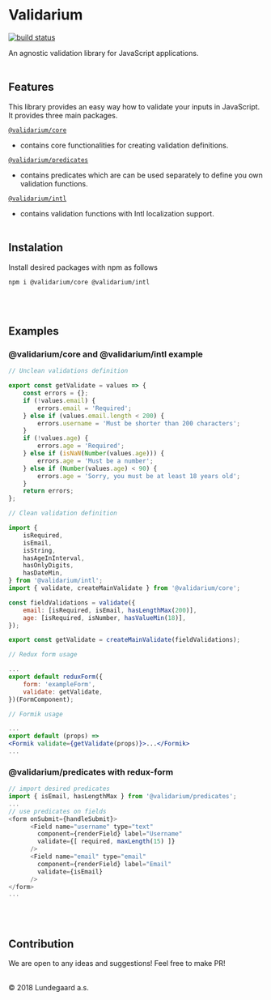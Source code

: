 # Validarium

[![build status](https://img.shields.io/travis/lundegaard/validarium/master.svg?style=flat-square)](https://travis-ci.org/lundegaard/validarium)

An agnostic validation library for JavaScript applications.
<br />
<br />

## Features

This library provides an easy way how to validate your inputs in JavaScript. It provides three main packages.

[`@validarium/core`](packages/core/README.md)

- contains core functionalities for creating validation definitions.

[`@validarium/predicates`](packages/predicates/README.md)

- contains predicates which are can be used separately to define you own validation functions.

[`@validarium/intl`](packages/intl/README.md)

- contains validation functions with Intl localization support.
  <br />
  <br />

## Instalation

Install desired packages with npm as follows

`npm i @validarium/core @validarium/intl`

<br />
<br />

## Examples

### @validarium/core and @validarium/intl example

```jsx
// Unclean validations definition

export const getValidate = values => {
	const errors = {};
	if (!values.email) {
		errors.email = 'Required';
	} else if (values.email.length < 200) {
		errors.username = 'Must be shorter than 200 characters';
	}
	if (!values.age) {
		errors.age = 'Required';
	} else if (isNaN(Number(values.age))) {
		errors.age = 'Must be a number';
	} else if (Number(values.age) < 90) {
		errors.age = 'Sorry, you must be at least 18 years old';
	}
	return errors;
};
```

```jsx
// Clean validation definition

import {
	isRequired,
	isEmail,
	isString,
	hasAgeInInterval,
	hasOnlyDigits,
	hasDateMin,
} from '@validarium/intl';
import { validate, createMainValidate } from '@validarium/core';

const fieldValidations = validate({
	email: [isRequired, isEmail, hasLengthMax(200)],
	age: [isRequired, isNumber, hasValueMin(18)],
});

export const getValidate = createMainValidate(fieldValidations);
```

```js
// Redux form usage

...
export default reduxForm({
	form: 'exampleForm',
	validate: getValidate,
})(FormComponent);
```

```jsx
// Formik usage

...
export default (props) =>
<Formik validate={getValidate(props)}>...</Formik>
...
```

### @validarium/predicates with redux-form

```js
// import desired predicates
import { isEmail, hasLengthMax } from '@validarium/predicates';
...
// use predicates on fields
<form onSubmit={handleSubmit}>
      <Field name="username" type="text"
        component={renderField} label="Username"
        validate={[ required, maxLength(15) ]}
      />
      <Field name="email" type="email"
        component={renderField} label="Email"
        validate={isEmail}
      />
</form>
...
```

<br />
<br />

## Contribution

We are open to any ideas and suggestions! Feel free to make PR!
<br />
<br />

© 2018 Lundegaard a.s.
